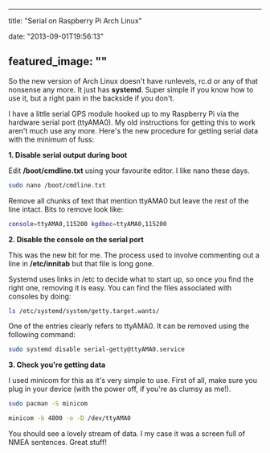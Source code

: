
---
title: "Serial on Raspberry Pi Arch Linux"

date: "2013-09-01T19:56:13"

featured_image: ""
---


So the new version of Arch Linux doesn't have runlevels, rc.d or any of that nonsense any more.  It just has **systemd**.  Super simple if you know how to use it, but a right pain in the backside if you don't.

I have a little serial GPS module hooked up to my Raspberry Pi via the hardware serial port (ttyAMA0). My old instructions for getting this to work aren't much use any more.  Here's the new procedure for getting serial data with the minimum of fuss:

**1. Disable serial output during boot**

Edit **/boot/cmdline.txt** using your favourite editor.  I like nano these days.

```bash
sudo nano /boot/cmdline.txt

```
Remove all chunks of text that mention ttyAMA0 but leave the rest of the line intact.  Bits to remove look like:

```bash
console=ttyAMA0,115200 kgdboc=ttyAMA0,115200

```
**2. Disable the console on the serial port**

This was the new bit for me. The process used to involve commenting out a line in **/etc/innitab** but that file is long gone.

Systemd uses links in /etc to decide what to start up, so once you find the right one, removing it is easy.  You can find the files associated with consoles by doing:

```bash
ls /etc/systemd/system/getty.target.wants/

```
One of the entries clearly refers to ttyAMA0.  It can be removed using the following command:

```bash
sudo systemd disable serial-getty@ttyAMA0.service

```
**3. Check you're getting data**

I used minicom for this as it's very simple to use.  First of all, make sure you plug in your device (with the power off, if you're as clumsy as me!).

```bash
sudo pacman -S minicom

```

```bash
minicom -b 4800 -o -D /dev/ttyAMA0

```
You should see a lovely stream of data.  I my case it was a screen full of NMEA sentences.  Great stuff!